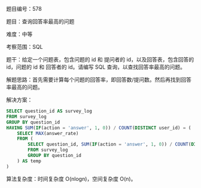 题目编号：578

题目：查询回答率最高的问题

难度：中等

考察范围：SQL

题干：给定一个问题表，包含问题的 id 和 提问者的 id，以及回答表，包含回答的 id，问题的 id 和 回答者的 id。请编写 SQL 查询，以查找回答率最高的问题。

解题思路：首先需要计算每个问题的回答率，即回答数/提问数。然后再找到回答率最高的问题。

解决方案：

```sql
SELECT question_id AS survey_log
FROM survey_log
GROUP BY question_id
HAVING SUM(IF(action = 'answer', 1, 0)) / COUNT(DISTINCT user_id) = (
    SELECT MAX(answer_rate)
    FROM (
        SELECT question_id, SUM(IF(action = 'answer', 1, 0)) / COUNT(DISTINCT user_id) AS answer_rate
        FROM survey_log
        GROUP BY question_id
    ) AS temp
)
```

算法复杂度：时间复杂度 O(nlogn)，空间复杂度 O(n)。